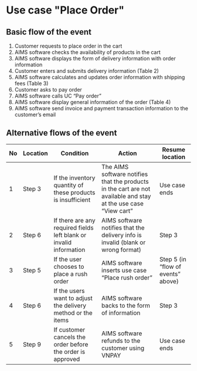 # Use case "Place Order"
## Basic flow of the event
1. Customer requests to place order in the cart
2. AIMS software checks the availability of products in the 
cart 
3. AIMS software displays the form of delivery information 
with order information 
4. Customer enters and submits delivery information (Table 2) 
5. AIMS software calculates and updates order information 
with shipping fees (Table 3) 
6. Customer asks to pay order 
7. AIMS software calls UC “Pay order” 
8. AIMS software display general information of the order 
(Table 4) 
9. AIMS software send invoice and payment transaction 
information to the customer’s email

## Alternative flows of the event
| No | Location | Condition | Action | Resume location |
| --- | --- | --- | --- | --- |
| 1 | Step 3 | If the inventory quantity of these products is insufficient | The AIMS software notifies that the products in the cart are not available and stay at the use case “View cart” | Use case ends |
| 2 | Step 6 | If there are any required fields left blank or invalid information | AIMS software notifies that the delivery info is invalid (blank or wrong format) | Step 3 |
| 3 | Step 5 | If the user chooses to place a rush order | AIMS software inserts use case “Place rush order” | Step 5  (in “flow of events” above) |
| 4 | Step 6 | If the users want to adjust the delivery method or the items | AIMS software backs to the form of information | Step 3 |
| 5 | Step 9 | If customer cancels the order before the order is approved | AIMS software refunds to the customer using VNPAY | Use case ends |
